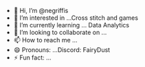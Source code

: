 - 👋 Hi, I’m @negriffis
- 👀 I’m interested in ...Cross stitch and games
- 🌱 I’m currently learning ... Data Analytics
- 💞️ I’m looking to collaborate on ...
- 📫 How to reach me ...
- 😄 Pronouns: ...Discord: FairyDust
- ⚡ Fun fact: ...

<!---
negriffis/negriffis is a ✨ special ✨ repository because its `README.md` (this file) appears on your GitHub profile.
You can click the Preview link to take a look at your changes.
--->
